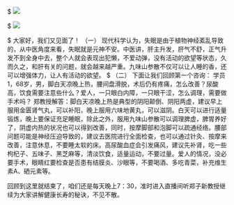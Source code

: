 $
![](https://aki-1258833316.cos.ap-shanghai.myqcloud.com/img/1.jpg)

$
![](https://aki-1258833316.cos.ap-shanghai.myqcloud.com/img/2.jpg)

$
大家好，我们又见面了！
（一）
现代科学认为，失眠是由于植物神经紊乱导致的，从中医角度来看，失眠就是元神不安。中医讲，肝主升发，肝气不舒，正气升发不到全身中去，整个人就会表现出犯懒，不爱动弹，没有活动的欲望等状态，久而久之，和肝有关的问题，就会越来越严重。九味山参散不仅可以让人睡的香，还可以增强体力，让人有活动的欲望。
$
（二）
下面让我们回顾第一个咨询：
学员1，68岁，男，脚白天凉晚上热，腰间盘滑脱，术后仍有疼痛，怎么改善？尿酸高，饮食需要注意些什么？爱人，一只眼白内障，一只眼干涩，怎么调理，需要做手术吗？
郑教授解答：脚白天凉晚上热是典型的阴阳颠倒、阴阳两虚，建议早上服用金匮肾气丸，可以补阳，晚上服用六味地黄丸，可以滋阴。白天可以进行适量锻炼，晚上要保证充足睡眠，除此之外，服用九味山参散可以调理脾虚，脾胃养好了，阴虚内热的状况也可以得到改善，同时，按摩脚部和泡脚可以疏通经络。腰部问题可能是神经压迫导致的，建议去医院进行全面检查，也可以通过针灸、按摩来改善，注意休息，不要睡太软的床。高尿酸血症会引发痛风，建议先补肾，吃一些枸杞子、五味子、黑芝麻等，清淡饮食，适量运动，不要过量。爱人的情况，没必要手术，眼睛红要检查是否患有结膜炎、沙眼等，不要喝酒、多吃青菜，补充维生素A、硒元素等。

回顾到这里就结束了，咱们还是每天晚上7：30，准时进入直播间听郑子新教授继续为大家讲解健康长寿的秘诀，不见不散。


